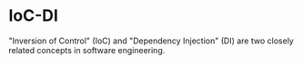 # IoC-DI
"Inversion of Control" (IoC) and "Dependency Injection" (DI) are two closely related concepts in software engineering.
